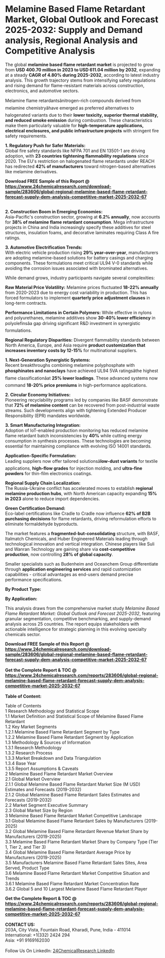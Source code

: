 <h1>Melamine Based Flame Retardant Market, Global Outlook and Forecast 2025-2032: Supply and Demand analysis, Regional Analysis and Competitive Analysis</h1><p>The global <strong>melamine based flame retardant market</strong> is projected to grow from <strong>USD 400.70 million in 2023 to USD 611.04 million by 2032</strong>, expanding at a steady <strong>CAGR of 4.80% during 2025-2032</strong>, according to latest industry analysis. This growth trajectory stems from intensifying safety regulations and rising demand for flame-resistant materials across construction, electronics, and automotive sectors.</p><p>Melamine flame retardantsânitrogen-rich compounds derived from melamine chemistryâhave emerged as preferred alternatives to halogenated variants due to their <strong>lower toxicity, superior thermal stability, and reduced smoke emission</strong> during combustion. These characteristics make them particularly valuable for <strong>high-temperature applications, electrical enclosures, and public infrastructure projects</strong> with stringent fire safety requirements.</p><p><strong>1. Regulatory Push for Safer Materials:</strong><br>
Global fire safety standards like NFPA 701 and EN 13501-1 are driving adoption, with <strong>23 countries tightening flammability regulations</strong> since 2020. The EU's restriction on halogenated flame retardants under REACH has redirected <strong>42% of manufacturers</strong> toward nitrogen-based alternatives like melamine derivatives.</p><div><b>Download FREE Sample of this Report @ 
            <a href="https://www.24chemicalresearch.com/download-sample/283606/global-regional-melamine-based-flame-retardant-forecast-supply-dem-analysis-competitive-market-2025-2032-67">
            https://www.24chemicalresearch.com/download-sample/283606/global-regional-melamine-based-flame-retardant-forecast-supply-dem-analysis-competitive-market-2025-2032-67</a></b></div><br><p><strong>2. Construction Boom in Emerging Economies:</strong><br>
Asia-Pacific's construction sector, growing at <strong>6.2% annually</strong>, now accounts for <strong>38% of melamine flame retardant consumption</strong>. Mega infrastructure projects in China and India increasingly specify these additives for steel structures, insulation foams, and decorative laminates requiring Class A fire ratings.</p><p><strong>3. Automotive Electrification Trends:</strong><br>
With electric vehicle production rising <strong>29% year-over-year</strong>, manufacturers are adopting melamine-based solutions for battery casings and charging components. These formulations meet critical UL94 V-0 standards while avoiding the corrosion issues associated with brominated alternatives.</p><p>While demand grows, industry participants navigate several complexities:</p><p><strong>Raw Material Price Volatility:</strong> Melamine prices fluctuated <strong>18-22% annually</strong> from 2020-2023 due to energy cost variability in production. This has forced formulators to implement <strong>quarterly price adjustment clauses</strong> in long-term contracts.</p><p><strong>Performance Limitations in Certain Polymers:</strong> While effective in nylons and polyurethanes, melamine additives show <strong>30-40% lower efficiency</strong> in polyolefinsâa gap driving significant R&amp;D investment in synergistic formulations.</p><p><strong>Regional Regulatory Disparities:</strong> Divergent flammability standards between North America, Europe, and Asia require <strong>product customization that increases inventory costs by 12-15%</strong> for multinational suppliers.</p><p><strong>1. Next-Generation Synergistic Systems:</strong><br>
Recent breakthroughs combining melamine polyphosphate with <strong>phosphinates and nanoclays</strong> have achieved UL94 5VA ratingsâthe highest flame classificationâat <strong>25% lower loadings</strong>. These advanced systems now command <strong>18-20% price premiums</strong> in high-performance applications.</p><p><strong>2. Circular Economy Initiatives:</strong><br>
Pioneering recyclability programs led by companies like BASF demonstrate that <strong>72% of melamine content</strong> can be recovered from post-industrial waste streams. Such developments align with tightening Extended Producer Responsibility (EPR) mandates worldwide.</p><p><strong>3. Smart Manufacturing Integration:</strong><br>
Adoption of IoT-enabled production monitoring has reduced melamine flame retardant batch inconsistencies by <strong>40%</strong> while cutting energy consumption in synthesis processes. These technologies are becoming essential for maintaining compliance with evolving ISO 14001 standards.</p><p><strong>Application-Specific Formulation:</strong><br>
	Leading suppliers now offer tailored solutionsâ<strong>low-dust variants</strong> for textile applications, <strong>high-flow grades</strong> for injection molding, and <strong>ultra-fine powders</strong> for thin-film electronics coatings.</p><p><strong>Regional Supply Chain Localization:</strong><br>
	The Russia-Ukraine conflict has accelerated moves to establish <strong>regional melamine production hubs</strong>, with North American capacity expanding <strong>15% in 2023</strong> alone to reduce import dependencies.</p><p><strong>Green Certification Demand:</strong><br>
	Eco-label certifications like Cradle to Cradle now influence <strong>62% of B2B purchasing decisions</strong> for flame retardants, driving reformulation efforts to eliminate formaldehyde byproducts.</p><p>The market features a <strong>fragmented-but-consolidating</strong> structure, with BASF, Italmatch Chemicals, and Huber Engineered Materials leading through technological innovation and vertical integration. Chinese players like Suli and Wanran Technology are gaining share via <strong>cost-competitive production</strong>, now controlling <strong>28% of global capacity</strong>.</p><p>Smaller specialists such as Budenheim and Oceanchem Group differentiate through <strong>application engineering services</strong> and rapid customization capabilities - critical advantages as end-users demand precise performance specifications.</p><p><strong>By Product Type:</strong></p><p><strong>By Application:</strong></p><p>This analysis draws from the comprehensive market study <em>Melamine Based Flame Retardant Market: Global Outlook and Forecast 2025-2032</em>, featuring granular segmentation, competitive benchmarking, and supply-demand analysis across 25 countries. The report equips stakeholders with actionable intelligence for strategic planning in this evolving specialty chemicals sector.</p><div><b>Download FREE Sample of this Report @ 
            <a href="https://www.24chemicalresearch.com/download-sample/283606/global-regional-melamine-based-flame-retardant-forecast-supply-dem-analysis-competitive-market-2025-2032-67">
            https://www.24chemicalresearch.com/download-sample/283606/global-regional-melamine-based-flame-retardant-forecast-supply-dem-analysis-competitive-market-2025-2032-67</a></b></div><br><div><b>Get the Complete Report & TOC @ 
            <a href="https://www.24chemicalresearch.com/reports/283606/global-regional-melamine-based-flame-retardant-forecast-supply-dem-analysis-competitive-market-2025-2032-67">
            https://www.24chemicalresearch.com/reports/283606/global-regional-melamine-based-flame-retardant-forecast-supply-dem-analysis-competitive-market-2025-2032-67</a></b></div><br>
            <b>Table of Content:</b><p>Table of Contents<br />
1 Research Methodology and Statistical Scope<br />
1.1 Market Definition and Statistical Scope of Melamine Based Flame Retardant<br />
1.2 Key Market Segments<br />
1.2.1 Melamine Based Flame Retardant Segment by Type<br />
1.2.2 Melamine Based Flame Retardant Segment by Application<br />
1.3 Methodology & Sources of Information<br />
1.3.1 Research Methodology<br />
1.3.2 Research Process<br />
1.3.3 Market Breakdown and Data Triangulation<br />
1.3.4 Base Year<br />
1.3.5 Report Assumptions & Caveats<br />
2 Melamine Based Flame Retardant Market Overview<br />
2.1 Global Market Overview<br />
2.1.1 Global Melamine Based Flame Retardant Market Size (M USD) Estimates and Forecasts (2019-2032)<br />
2.1.2 Global Melamine Based Flame Retardant Sales Estimates and Forecasts (2019-2032)<br />
2.2 Market Segment Executive Summary<br />
2.3 Global Market Size by Region<br />
3 Melamine Based Flame Retardant Market Competitive Landscape<br />
3.1 Global Melamine Based Flame Retardant Sales by Manufacturers (2019-2025)<br />
3.2 Global Melamine Based Flame Retardant Revenue Market Share by Manufacturers (2019-2025)<br />
3.3 Melamine Based Flame Retardant Market Share by Company Type (Tier 1, Tier 2, and Tier 3)<br />
3.4 Global Melamine Based Flame Retardant Average Price by Manufacturers (2019-2025)<br />
3.5 Manufacturers Melamine Based Flame Retardant Sales Sites, Area Served, Product Type<br />
3.6 Melamine Based Flame Retardant Market Competitive Situation and Trends<br />
3.6.1 Melamine Based Flame Retardant Market Concentration Rate<br />
3.6.2 Global 5 and 10 Largest Melamine Based Flame Retardant Player</p><div><b>Get the Complete Report & TOC @ 
            <a href="https://www.24chemicalresearch.com/reports/283606/global-regional-melamine-based-flame-retardant-forecast-supply-dem-analysis-competitive-market-2025-2032-67">
            https://www.24chemicalresearch.com/reports/283606/global-regional-melamine-based-flame-retardant-forecast-supply-dem-analysis-competitive-market-2025-2032-67</a></b></div><br><b>CONTACT US:</b><br>
            203A, City Vista, Fountain Road, Kharadi, Pune, India - 411014<br>
            International: +1(332) 2424 294<br>
            Asia: +91 9169162030 <br><br>
            Follow Us On LinkedIn: <a href="https://www.linkedin.com/company/24chemicalresearch/">24ChemicalResearch LinkedIn</a>